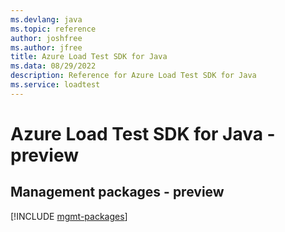 ```yaml
---
ms.devlang: java
ms.topic: reference
author: joshfree
ms.author: jfree
title: Azure Load Test SDK for Java
ms.data: 08/29/2022
description: Reference for Azure Load Test SDK for Java
ms.service: loadtest
---
```

# Azure Load Test SDK for Java - preview

## Management packages - preview
[!INCLUDE [mgmt-packages](load-test-mgmt-index.md)]